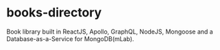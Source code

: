 # books-directory
Book library built in ReactJS, Apollo, GraphQL, NodeJS, Mongoose and a Database-as-a-Service for MongoDB(mLab). 
